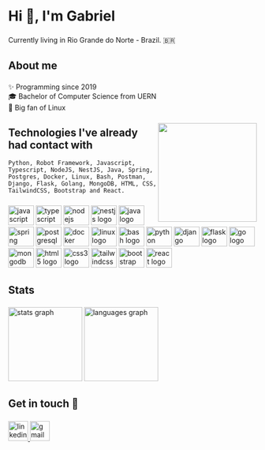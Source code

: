 <h1 align="left">Hi 👋, I'm Gabriel</h1>

###

<p align="left">Currently living in Rio Grande do Norte - Brazil. 🇧🇷</p>

###

<h2 align="left">About me</h2>

###

<p align="left">✨ Programming since 2019<br>🎓 Bachelor of Computer Science from UERN<br>🐧 Big fan of Linux</p>

###

<img align="right" height="200" src="https://c.tenor.com/NeJfHqkmdMIAAAAi/tux-linux-penguin.gif"  />

###

<h2 align="left">Technologies I've already had contact with</h2>

    Python, Robot Framework, Javascript, Typescript, NodeJS, NestJS, Java, Spring, Postgres, Docker, Linux, Bash, Postman, Django, Flask, Golang, MongoDB, HTML, CSS, TailwindCSS, Bootstrap and React.

###

<div align="left">
  <img src="https://cdn.jsdelivr.net/gh/devicons/devicon/icons/javascript/javascript-original.svg" height="40" width="52" alt="javascript logo"  />
  <img src="https://cdn.jsdelivr.net/gh/devicons/devicon/icons/typescript/typescript-original.svg" height="40" width="52" alt="typescript logo"  />
  <img src="https://cdn.jsdelivr.net/gh/devicons/devicon/icons/nodejs/nodejs-original.svg" height="40" width="52" alt="nodejs logo"  />
  <img src="https://cdn.jsdelivr.net/gh/devicons/devicon/icons/nestjs/nestjs-plain.svg" height="40" width="52" alt="nestjs logo"  />
  <img src="https://cdn.jsdelivr.net/gh/devicons/devicon/icons/java/java-original-wordmark.svg" height="40" width="52" alt="java logo" />
  <img src="https://cdn.jsdelivr.net/gh/devicons/devicon/icons/spring/spring-original-wordmark.svg" height="40" width="52" alt="spring logo" />
  <img src="https://cdn.jsdelivr.net/gh/devicons/devicon/icons/postgresql/postgresql-original.svg" height="40" width="52" alt="postgresql logo"  />
  <img src="https://cdn.jsdelivr.net/gh/devicons/devicon/icons/docker/docker-original.svg" height="40" width="52" alt="docker logo"  />
  <img src="https://cdn.jsdelivr.net/gh/devicons/devicon/icons/linux/linux-original.svg" height="40" width="52" alt="linux logo"  />
  <img src="https://cdn.jsdelivr.net/gh/devicons/devicon/icons/bash/bash-original.svg" height="40" width="52" alt="bash logo"  />
  <img src="https://cdn.jsdelivr.net/gh/devicons/devicon/icons/python/python-original.svg" height="40" width="52" alt="python logo"  />
  <img src="https://cdn.jsdelivr.net/gh/devicons/devicon/icons/django/django-plain-wordmark.svg" height="40" width="52" alt="django logo"/>
  <img src="https://cdn.jsdelivr.net/gh/devicons/devicon/icons/flask/flask-original.svg" height="40" width="52" alt="flask logo"  />
  <img src="https://cdn.jsdelivr.net/gh/devicons/devicon/icons/go/go-original.svg" height="40" width="52" alt="go logo"  />
  <img src="https://cdn.jsdelivr.net/gh/devicons/devicon/icons/mongodb/mongodb-original.svg" height="40" width="52" alt="mongodb logo"  />
  <img src="https://cdn.jsdelivr.net/gh/devicons/devicon/icons/html5/html5-original.svg" height="40" width="52" alt="html5 logo"  />
  <img src="https://cdn.jsdelivr.net/gh/devicons/devicon/icons/css3/css3-original.svg" height="40" width="52" alt="css3 logo"  />
  <img src="https://cdn.jsdelivr.net/gh/devicons/devicon/icons/tailwindcss/tailwindcss-original-wordmark.svg" height="40" width="52" alt="tailwindcss logo"  />
  <img src="https://cdn.jsdelivr.net/gh/devicons/devicon/icons/bootstrap/bootstrap-original.svg" height="40" width="52" alt="bootstrap logo"  />
  <img src="https://cdn.jsdelivr.net/gh/devicons/devicon/icons/react/react-original.svg" height="40" width="52" alt="react logo"  />
</div>

###

<div align="left">
  
</div>

###

<h2 align="left">Stats</h2>

###

<div align="left">
  <img src="https://github-readme-stats.vercel.app/api?hide_title=false&hide_rank=false&show_icons=true&include_all_commits=true&count_private=true&disable_animations=false&theme=midnight-purple&locale=en&hide_border=false&username=gabrieljales" height="150" alt="stats graph"  />
  <img src="https://github-readme-stats.vercel.app/api/top-langs?locale=en&hide_title=false&layout=compact&card_width=320&langs_count=5&theme=midnight-purple&hide_border=false&username=gabrieljales" height="150" alt="languages graph"  />
</div>

###

<h2 align="left">Get in touch 💬</h2>

###

<div align="left">
  <a href="https://www.linkedin.com/in/gabriel-jales/" target="_blank">
    <img src="https://img.shields.io/static/v1?message=LinkedIn&logo=linkedin&label=&color=0077B5&logoColor=white&labelColor=&style=for-the-badge" height="40" alt="linkedin logo"  />
  </a>
  <a href="mailto:gabrielnjales@gmail.com" target="_blank">
    <img src="https://img.shields.io/static/v1?message=Gmail&logo=gmail&label=&color=D14836&logoColor=white&labelColor=&style=for-the-badge" height="40" alt="gmail logo"  />
  </a>
</div>

###
